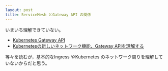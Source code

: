 ```yaml
---
layout: post
title: ServiceMesh とGateway API の関係
---
```

いまいち理解できていない。
* [Kubernetes Gateway API](https://istio.io/latest/docs/tasks/traffic-management/ingress/gateway-api/#manual-deployment)
* [Kubernetesの新しいネットワーク機能、Gateway APIを理解する](https://thinkit.co.jp/article/19625)

等々を読むが，基本的なIngress やKubernetes のネットワーク周りを理解していないからだと思う。